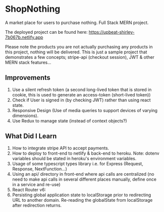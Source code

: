# ShopNothing
A market place for users to purchase nothing. Full Stack MERN project. 

The deployed project can be found here: https://upbeat-shirley-7b067b.netlify.app

Please note the products you are not actually purchasing any products in this project, nothing will be delivered. This is just a sample project that demonstrates a few concepts; stripe-api (checkout session), JWT & other MERN stack features...

## Improvements
1) Use a silent refresh token (a second long-lived token that is stored in cookie, this is used to generate an access-token (short-lived token))
2) Check if User is signed in (by checking JWT) rather than using react state.
3) Responsive Design (Use of media queries to support devices of varying dimensions).
4) Use Redux to manage state (instead of context objects?)


## What Did I Learn
1) How to integrate stripe API to accept payments.
2) How to deploy to front-end to netlify & back-end to heroku. Note: dotenv variables should be stated in heroku's environment variables.
3) Usage of some typescript types library i.e. for Express (Request, Response, NextFunction...)
4) Using an api/ directory in front-end where api calls are centralized (no need to make api calls in several different places manually, define once in a service and re-use)
5) React Router v6: <Routes> <Route path="" element={}/>
6) Persisting global application state to localStorage prior to redirecting URL to another domain. Re-reading the globalState from localStorage after redirection returns.
  
 
  
  
